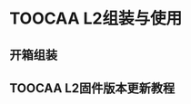 ﻿---
sidebar_position: 2
sidebar_label: TOOCAA L2组装与使用
---

# TOOCAA L2组装与使用
## 开箱组装
## TOOCAA L2固件版本更新教程
